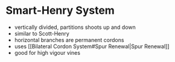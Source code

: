 # Smart-Henry System
- vertically divided, partitions shoots up and down
- similar to Scott-Henry
- horizontal branches are permanent cordons
- uses [[Bilateral Cordon System#Spur Renewal|Spur Renewal]]
- good for high vigour vines
